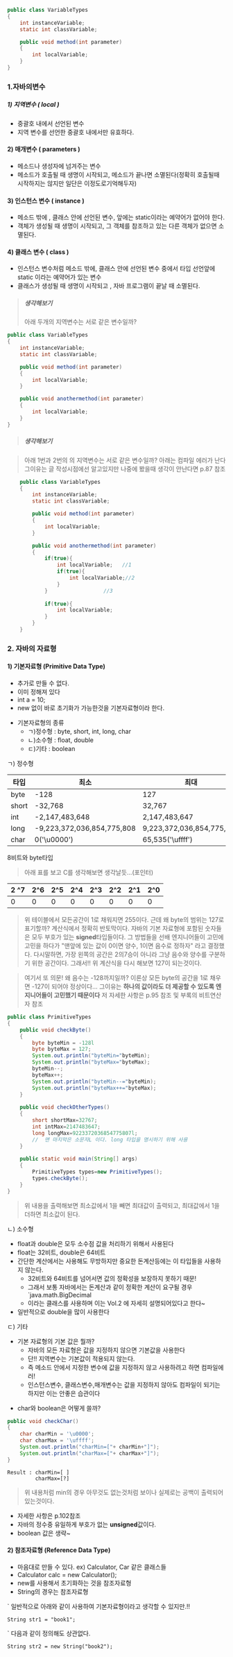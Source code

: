 ```java	
public class VariableTypes
{
	int instanceVariable;
	static int classVariable;

	public void method(int parameter)
	{
		int localVariable;
	}
}
```

### 1.자바의변수
#####	1) 지역변수 ( local )
- 중괄호 내에서 선언된 변수
- 지역 변수를 선언한 중괄호 내에서만 유효하다.



#### 2) 매개변수 ( parameters )
- 메소드나 생성자에 넘겨주는 변수
- 메소드가 호출될 때 생명이 시작되고, 메소드가 끝나면 소멸된다(정확히 호출될때 시작하지는 않지만 일단은 이정도로기억해두자)


#### 3) 인스턴스 변수 ( instance )
- 메소드 밖에 , 클래스 안에 선언된 변수, 앞에는 static이라는 예약어가 없어야 한다.
- 객체가 생성될 때 생명이 시작되고, 그 객체를 참조하고 있는 다른 객체가 없으면 소멸된다.

#### 4) 클래스 변수 ( class )
- 인스턴스 변수처럼 메소드 밖에, 클래스 안에 선언된 변수 중에서 타입 선언앞에 static 이라는 예약어가 있는 변수
- 클래스가 생성될 때 생명이 시작되고 , 자바 프로그램이 끝날 때 소멸된다. 


	
	
> ##### 생각해보기 #####
>    아래 두개의 지역변수는 서로 같은 변수일까?


```java
public class VariableTypes
{
	int instanceVariable;
	static int classVariable;

	public void method(int parameter)
	{
		int localVariable;
	}

	public void anothermethod(int parameter)
	{
		int localVariable;
	}
}
```

> ##### 생각해보기 #####

> 아래 1번과 2번의 의 지역변수는 서로 같은 변수일까?
> 아래는 컴파일 에러가 난다 그이유는 글 작성시점에선 알고있지만 나중에 봤을때 생각이 안난다면 p.87 참조


```java
	public class VariableTypes
	{
		int instanceVariable;
		static int classVariable;

		public void method(int parameter)
		{
			int localVariable;
		}

		public void anothermethod(int parameter)
		{
			if(true){
				int localVariable;   //1
				if(true){
					int localVariable;//2
				}
			}				   //3
			
			if(true){
				int localVariable;
			}
		}
	}

```

### 2. 자바의 자료형

#### 1) 기본자료형 (Primitive Data Type)
- 추가로 만들 수 없다. 
- 이미 정해져 있다
- int a = 10;
- new 없이 바로 초기화가 가능한것을 기본자료형이라 한다.

* 기본자료형의 종류
	- ㄱ)정수형 : byte, short, int, long, char
	- ㄴ)소수형 : float, double
	- ㄷ)기타   : boolean
      
ㄱ) 정수형

타입 | 최소 | 최대
------------ | ------------- | -------------
byte | -128 | 127
short | -32,768 | 32,767
int | -2,147,483,648 | 2,147,483,647
long | -9,223,372,036,854,775,808 | 9,223,372,036,854,775,807
char | 0('\u0000') | 65,535('\uffff')

8비트와 byte타입
> 아래 표를 보고 C를 생각해보면 생각날듯...(포인터)

2 ^7 | 2^6 | 2^5 | 2^4 | 2^3 | 2^2 | 2^1 | 2^0 
--- | --- | --- | --- | --- | --- | --- | --- 
0 | 0 | 0 | 0 | 0 | 0 | 0 | 0 

> 위 테이블에서 모든공간이 1로 채워지면 255이다. 
> 근데 왜 byte의 범위는 127로 표기할까? 계산식에서 정확히 반토막이다.
> 자바의 기본 자료형에 포함된 숫자들은 모두 부호가 있는 **signed**타입들이다. 
> 그 방법들을 선배 엔지니어들이 고민에 고민을 하다가 "맨앞에 있는 값이 0이면 양수, 1이면 음수로 정하자"
> 라고 결정했다. 다시말하면, 가장 왼쪽의 공간은 2의7승이 아니라 그냥 음수와 양수를 구분하기 위한 공간이다. 
> 그래서!!
> 위 계산식을 다시 해보면 127이 되는것이다.

> 여기서 또 의문!
> 왜 음수는 -128까지일까?  이론상 모든 byte의 공간을 1로 채우면 -127이 되어야 정상이다...
> 그이유는 **하나의 값이라도 더 제공할 수 있도록 엔지니어들이 고민했기 때문이다**
> 저 자세한 사항은 p.95 참조 및 부록의 비트연산자 참조

```java
public class PrimitiveTypes
{
	public void checkByte()
	{
		byte byteMin = -128l
		byte byteMax = 127;
		System.out.println("byteMin="byteMin);
		System.out.println("byteMax="byteMax);
		byteMin--;
		byteMax++;
		System.out.println("byteMin--="byteMin);
		System.out.println("byteMax++="byteMax);
	}
	
	public void checkOtherTypes()
	{
		short shortMax=32767;
		int intMax=2147483647;
		long longMax=9223372036854775807l;
		//  맨 마지막은 소문자L 이다. long 타입을 명시하기 위해 사용
	}
	
	public static void main(String[] args)
	{
		PrimitiveTypes types=new PrimitiveTypes();
		types.checkByte();
	}
}
```
> 위 내용을 출력해보면 최소값에서 1을 빼면 최대값이 출력되고,
> 최대값에서 1을 더하면 최소값이 된다.

ㄴ) 소수형

- float과 double은 모두 소수점 값을 처리하기 위해서 사용된다
- float는 32비트, double은 64비트
- 간단한 계산에서는 사용해도 무방하지만 중요한 돈계산등에는 이 타입들을 사용하지 않는다.
	- 32비트와 64비트를 넘어서면 값의 정확성을 보장하지 못하기 때문!
	- 그래서 보통 자바에서는 돈계산과 같이 정확한 계산이 요구될 경우 
	`java.math.BigDecimal 
	- 이라는 클래스를 사용하며 이는 Vol.2 에 자세히 설명되어있다고 한다~
- 일반적으로 double을 많이 사용한다

ㄷ) 기타

* 기본 자료형의 기본 값은 뭘까?
	* 자바의 모든 자료형은 값을 지정하지 않으면 기본값을 사용한다
	* 단!! 지역변수는 기본값이 적용되지 않는다.
	* 즉 메소드 안에서 지정한 변수에 값을 지정하지 않고 사용하려고 하면 컴파일에러!
	* 인스턴스변수, 클래스변수,매개변수는 값을 지정하지 않아도 컴파일이 되기는 하지만 이는 안좋은 습관이다




- char와 boolean은 어떻게 쓸까?
```java
public void checkChar()
{
	char charMin = '\u0000';
	char charMax = '\uffff';
	System.out.println("charMin=["+ charMin+"]");
	System.out.println("charMax=["+ charMax+"]");
}
```
```
Result : charMin=[ ]
         charMax=[?]
```
> 위 내용처럼 min의 경우 아무것도 없는것처럼 보이나 실제로는 공백이 출력되어있는것이다.
- 자세한 사항은 p.102참조
- 자바의 정수중 유일하게 부호가 없는 **unsigned**값이다.
- boolean 값은 생략~


#### 2) 참조자료형 (Reference Data Type)
- 마음대로 만들 수 있다. ex) Calculator, Car 같은 클래스들
- Calculator calc = new Calculator();
- new를 사용해서 초기화하는 것을 참조자료형
- String의 경우는 참조자료형

` 일반적으로 아래와 같이 사용하여 기본자료형이라고 생각할 수 있지만.!!
```
String str1 = "book1";
```				
` 다음과 같이 정의해도 상관없다.
```
String str2 = new String("book2");
```




